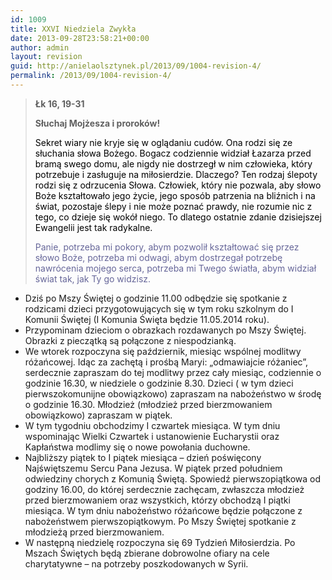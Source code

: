 ```yaml
---
id: 1009
title: XXVI Niedziela Zwykła
date: 2013-09-28T23:58:21+00:00
author: admin
layout: revision
guid: http://anielaolsztynek.pl/2013/09/1004-revision-4/
permalink: /2013/09/1004-revision-4/
---
```

> **Łk 16, 19-31**
> 
> **Słuchaj Mojżesza i proroków!**
> 
> <span style="color: #000000;">Sekret wiary nie kryje się w oglądaniu cudów. Ona rodzi się ze słuchania słowa Bożego. Bogacz codziennie widział Łazarza przed bramą swego domu, ale nigdy nie dostrzegł w nim człowieka, który potrzebuje i zasługuje na miłosierdzie. Dlaczego? Ten rodzaj ślepoty rodzi się z odrzucenia Słowa. Człowiek, który nie pozwala, aby słowo Boże kształtowało jego życie, jego sposób patrzenia na bliźnich i na świat, pozostaje ślepy i nie może poznać prawdy, nie rozumie nic z tego, co dzieje się wokół niego. To dlatego ostatnie zdanie dzisiejszej Ewangelii jest tak radykalne.</span>
> 
> <span style="color: #666699;">Panie, potrzeba mi pokory, abym pozwolił kształtować się przez słowo Boże, potrzeba mi odwagi, abym dostrzegał potrzebę nawrócenia mojego serca, potrzeba mi Twego światła, abym widział świat tak, jak Ty go widzisz.</span>

  * Dziś po Mszy Świętej o godzinie 11.00 odbędzie się spotkanie z rodzicami dzieci przygotowujących się w tym roku szkolnym do I Komunii Świętej (I Komunia Święta będzie 11.05.2014 roku).
  * Przypominam dzieciom o obrazkach rozdawanych po Mszy Świętej. Obrazki z pieczątką są połączone z niespodzianką.
  * We wtorek rozpoczyna się październik, miesiąc wspólnej modlitwy różańcowej. Idąc za zachętą i prośbą Maryi: &#8222;odmawiajcie różaniec&#8221;, serdecznie zapraszam do tej modlitwy przez cały miesiąc, codziennie o godzinie 16.30, w niedziele o godzinie 8.30. Dzieci ( w tym dzieci pierwszokomunijne obowiązkowo) zapraszam na nabożeństwo w środę o godzinie 16.30. Młodzież (młodzież przed bierzmowaniem obowiązkowo) zapraszam w piątek.
  * W tym tygodniu obchodzimy I czwartek miesiąca. W tym dniu wspominając Wielki Czwartek i ustanowienie Eucharystii oraz Kapłaństwa modlimy się o nowe powołania duchowne.
  * Najbliższy piątek to I piątek miesiąca &#8211; dzień poświęcony Najświętszemu Sercu Pana Jezusa. W piątek przed południem odwiedziny chorych z Komunią Świętą. Spowiedź pierwszopiątkowa od godziny 16.00, do której serdecznie zachęcam, zwłaszcza młodzież przed bierzmowaniem oraz wszystkich, którzy obchodzą I piątki miesiąca. W tym dniu nabożeństwo różańcowe będzie połączone z nabożeństwem pierwszopiątkowym. Po Mszy Świętej spotkanie z młodzieżą przed bierzmowaniem.
  * W następną niedzielę rozpoczyna się 69 Tydzień Miłosierdzia. Po Mszach Świętych będą zbierane dobrowolne ofiary na cele charytatywne &#8211; na potrzeby poszkodowanych w Syrii.